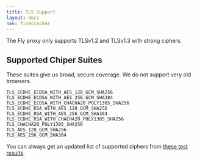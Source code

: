 ```yaml
---
title: TLS Support
layout: docs
nav: firecracker
---
```


The Fly proxy only supports TLSv1.2 and TLSv1.3 with strong ciphers.

## Supported Chiper Suites

These suites give us broad, secure coverage. We do not support very old browsers.

```
TLS_ECDHE_ECDSA_WITH_AES_128_GCM_SHA256
TLS_ECDHE_ECDSA_WITH_AES_256_GCM_SHA384
TLS_ECDHE_ECDSA_WITH_CHACHA20_POLY1305_SHA256
TLS_ECDHE_RSA_WITH_AES_128_GCM_SHA256
TLS_ECDHE_RSA_WITH_AES_256_GCM_SHA384
TLS_ECDHE_RSA_WITH_CHACHA20_POLY1305_SHA256
TLS_CHACHA20_POLY1305_SHA256
TLS_AES_128_GCM_SHA256
TLS_AES_256_GCM_SHA384
```

You can always get an updated list of supported ciphers from [these test results](https://www.ssllabs.com/ssltest/analyze.html?d=fly.io&s=2a09%3a8280%3a1%3a0%3a0%3a0%3aa%3a791&hideResults=on&latest).
